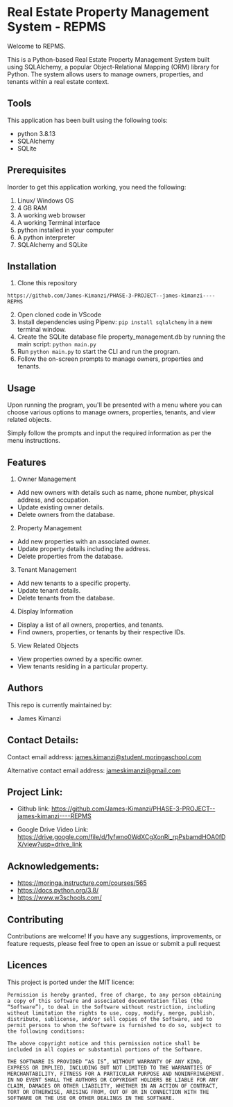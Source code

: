 # Real Estate Property Management System - REPMS

Welcome to REPMS.

This is a Python-based Real Estate Property Management System built using SQLAlchemy, a popular Object-Relational Mapping (ORM) library for Python. The system allows users to manage owners, properties, and tenants within a real estate context.

## Tools
This application has been built using the following tools:

- python 3.8.13
- SQLAlchemy
- SQLite

## Prerequisites
Inorder to get this application working, you need the following:

1. Linux/ Windows OS
2. 4 GB RAM
3. A working web browser
4. A working Terminal interface
5. python installed in your computer
6. A python interpreter
7. SQLAlchemy and SQLite

## Installation
1. Clone this repository
```
https://github.com/James-Kimanzi/PHASE-3-PROJECT--james-kimanzi----REPMS

```
2. Open cloned code in VScode
3. Install dependencies using Pipenv: `pip install sqlalchemy` in a new terminal window.
4. Create the SQLite database file property_management.db by running the main script: `python main.py`
5. Run `python main.py` to start the CLI and run the program.
6. Follow the on-screen prompts to manage owners, properties and tenants.

## Usage
Upon running the program, you'll be presented with a menu where you can choose various options to manage owners, properties, tenants, and view related objects. 

Simply follow the prompts and input the required information as per the menu instructions.

## Features
1. Owner Management

- Add new owners with details such as name, phone number, physical address, and occupation.
- Update existing owner details.
- Delete owners from the database.

2. Property Management

- Add new properties with an associated owner.
- Update property details including the address.
- Delete properties from the database.

3. Tenant Management

- Add new tenants to a specific property.
- Update tenant details.
- Delete tenants from the database.

4. Display Information

- Display a list of all owners, properties, and tenants.
- Find owners, properties, or tenants by their respective IDs.

5. View Related Objects

- View properties owned by a specific owner.
- View tenants residing in a particular property.

## Authors
This repo is currently maintained by:
- James Kimanzi

## Contact Details:
Contact email address: james.kimanzi@student.moringaschool.com

Alternative contact email address: jameskimanzi@gmail.com

## Project Link: 
- Github link: 
https://github.com/James-Kimanzi/PHASE-3-PROJECT--james-kimanzi----REPMS

- Google Drive Video Link:
https://drive.google.com/file/d/1yfwno0WdXCgXonRi_rpPsbamdHOA0fDX/view?usp=drive_link

## Acknowledgements:
 - https://moringa.instructure.com/courses/565
 - https://docs.python.org/3.8/
 - https://www.w3schools.com/

## Contributing

Contributions are welcome! If you have any suggestions, improvements, or feature requests, please feel free to open an issue or submit a pull request


 ## Licences
This project is ported under the MIT licence:

```
Permission is hereby granted, free of charge, to any person obtaining a copy of this software and associated documentation files (the “Software”), to deal in the Software without restriction, including without limitation the rights to use, copy, modify, merge, publish, distribute, sublicense, and/or sell copies of the Software, and to permit persons to whom the Software is furnished to do so, subject to the following conditions:

The above copyright notice and this permission notice shall be included in all copies or substantial portions of the Software.

THE SOFTWARE IS PROVIDED “AS IS”, WITHOUT WARRANTY OF ANY KIND, EXPRESS OR IMPLIED, INCLUDING BUT NOT LIMITED TO THE WARRANTIES OF MERCHANTABILITY, FITNESS FOR A PARTICULAR PURPOSE AND NONINFRINGEMENT. IN NO EVENT SHALL THE AUTHORS OR COPYRIGHT HOLDERS BE LIABLE FOR ANY CLAIM, DAMAGES OR OTHER LIABILITY, WHETHER IN AN ACTION OF CONTRACT, TORT OR OTHERWISE, ARISING FROM, OUT OF OR IN CONNECTION WITH THE SOFTWARE OR THE USE OR OTHER DEALINGS IN THE SOFTWARE.
```
